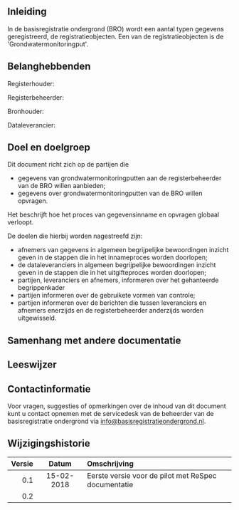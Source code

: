 ##	Inleiding
In de basisregistratie ondergrond (BRO) wordt een aantal typen gegevens geregistreerd, de registratieobjecten. Een van de registratieobjecten is de 'Grondwatermonitoringput'. 

## Belanghebbenden
Registerhouder:

Registerbeheerder:

Bronhouder:

Dataleverancier:


## Doel en doelgroep

Dit document richt zich op de partijen die 
* gegevens van grondwatermonitoringputten aan de registerbeheerder van de BRO willen aanbieden;
* gegevens over grondwatermonitoringputten van de BRO willen opvragen.

Het beschrijft hoe het proces van gegevensinname en opvragen globaal verloopt.

De doelen die hierbij worden nagestreefd zijn:
* afnemers van gegevens in algemeen begrijpelijke bewoordingen inzicht geven in de stappen die in het innameproces worden doorlopen;
* de dataleveranciers in algemeen begrijpelijke bewoordingen inzicht geven in de stappen die in het uitgifteproces worden doorlopen;
* partijen, leveranciers en afnemers, informeren over het gehanteerde begrippenkader
* partijen informeren over de gebruikete vormen van controle;
* partijen informeren over de berichten die tussen leveranciers en afnemers enerzijds en de registerbeheerder anderzijds worden uitgewisseld.

## Samenhang met andere documentatie


## Leeswijzer

## Contactinformatie
Voor vragen, suggesties of opmerkingen over de inhoud van dit document kunt u contact opnemen met de servicedesk van de beheerder van de basisregistratie ondergrond via info@basisregistratieondergrond.nl.

## Wijzigingshistorie


| Versie| Datum| Omschrijving|
---: | :---: | :---
| 0.1  | 15-02-2018  | Eerste versie voor de pilot met ReSpec documentatie |
| 0.2  |  |  |
